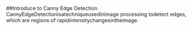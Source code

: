 ##Introduce to Canny Edge Detection
CannyEdgeDetectionisatechniqueusedinimage processing todetect edges, which are regions of rapidintensitychangesintheimage.

